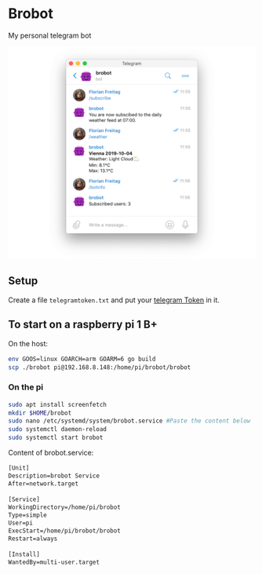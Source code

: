 # Brobot
My personal telegram bot

![Screenshot](screenshot.png)

## Setup 
Create a file `telegramtoken.txt` and put your [telegram Token](https://core.telegram.org/bots#3-how-do-i-create-a-bot) in it.

## To start on a raspberry pi 1 B+
On the host:
```bash
env GOOS=linux GOARCH=arm GOARM=6 go build
scp ./brobot pi@192.168.8.148:/home/pi/brobot/brobot
```

### On the pi
```bash
sudo apt install screenfetch
mkdir $HOME/brobot
sudo nano /etc/systemd/system/brobot.service #Paste the content below
sudo systemctl daemon-reload
sudo systemctl start brobot
```

Content of brobot.service:
```
[Unit]
Description=brobot Service
After=network.target

[Service]
WorkingDirectory=/home/pi/brobot
Type=simple
User=pi
ExecStart=/home/pi/brobot/brobot
Restart=always

[Install]
WantedBy=multi-user.target
```
